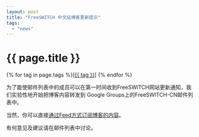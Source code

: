 ```yaml
---
layout: post
title: "FreeSWITCH 中文站博客更新提示"
tags:
  - "news"
---
```


# {{ page.title }}

<div class="tags">
{% for tag in page.tags %}[<a class="tag" href="/tags.html#{{ tag }}">{{ tag }}</a>] {% endfor %}
</div>


为了能使邮件列表中的成员可以在第一时间收到FreeSWITCH网站更新通知，我们实验性地开始把博客内容转发到 Google Groups上的FreeSWITCH-CN邮件列表中。

当然，你可以直接[通过Feed方式订阅博客的内容](http://www.freeswitch.org.cn/blog/feed)。

有何意见及建议请在邮件列表中讨论。
